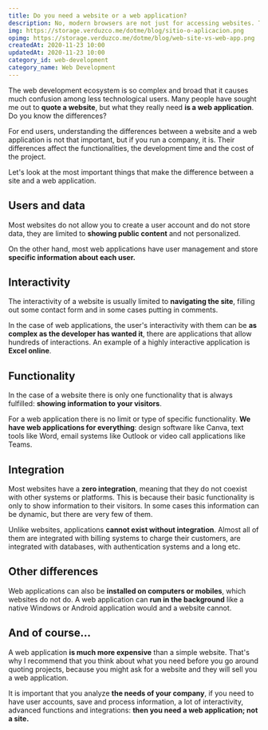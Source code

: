 ```yaml
---
title: Do you need a website or a web application?
description: No, modern browsers are not just for accessing websites. They also run complex applications, did you know that?
img: https://storage.verduzco.me/dotme/blog/sitio-o-aplicacion.png
opimg: https://storage.verduzco.me/dotme/blog/web-site-vs-web-app.png
createdAt: 2020-11-23 10:00
updatedAt: 2020-11-23 10:00
category_id: web-development
category_name: Web Development
---
```


The web development ecosystem is so complex and broad that it causes much confusion among less technological users. Many people have sought me out to **quote a website**, but what they really need **is a web application**. Do you know the differences?  

For end users, understanding the differences between a website and a web application is not that important, but if you run a company, it is. Their differences affect the functionalities, the development time and the cost of the project. 

Let's look at the most important things that make the difference between a site and a web application. 

## Users and data 

Most websites do not allow you to create a user account and do not store data, they are limited to **showing public content** and not personalized. 

On the other hand, most web applications have user management and store **specific information about each user.** 

## Interactivity 

The interactivity of a website is usually limited to **navigating the site**, filling out some contact form and in some cases putting in comments. 

In the case of web applications, the user's interactivity with them can be **as complex as the developer has wanted it**, there are applications that allow hundreds of interactions. An example of a highly interactive application is **Excel online**.

## Functionality 

In the case of a website there is only one functionality that is always fulfilled: **showing information to your visitors**. 

For a web application there is no limit or type of specific functionality. **We have web applications for everything**: design software like Canva, text tools like Word, email systems like Outlook or video call applications like Teams.  

## Integration 

Most websites have a **zero integration**, meaning that they do not coexist with other systems or platforms. This is because their basic functionality is only to show information to their visitors. In some cases this information can be dynamic, but there are very few of them. 

Unlike websites, applications **cannot exist without integration**. Almost all of them are integrated with billing systems to charge their customers, are integrated with databases, with authentication systems and a long etc. 

## Other differences 

Web applications can also be **installed on computers or mobiles**, which websites do not do. A web application can **run in the background** like a native Windows or Android application would and a website cannot. 

## And of course...  

A web application **is much more expensive** than a simple website. That's why I recommend that you think about what you need before you go around quoting projects, because you might ask for a website and they will sell you a web application. 

It is important that you analyze **the needs of your company**, if you need to have user accounts, save and process information, a lot of interactivity, advanced functions and integrations: **then you need a web application; not a site.**